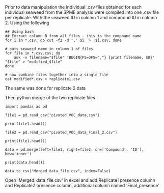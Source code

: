 Prior to data manipulation the individual .csv files obtained for each individual seaweed from the SPME analysis were compiled into one .csv file per replicate. 
With the seaweed ID in column 1 and compound ID in column 2. 
Using the following 


```
## Using bash 
## Extract column B from all files - this is the compound name
for i in *.csv; do cut -f2 -d ',' $i  >  $i.csv; done

# puts seaweed name in column 1 of files
for file in *.csv.csv; do
    awk -v filename="$file" 'BEGIN{FS=OFS=","} {print filename, $0}' "$file" > "modified_$file"
done

# now combine files together into a single file
cat modified*.csv > replicate1.csv
```
The same was done for replicate 2 data 

Then python merge of the two replicate files 
```
import pandas as pd

file1 = pd.read_csv("pivoted_VOC_data.csv")

print(file1.head())

file2 = pd.read_csv("pivoted_VOC_data_Final_2.csv")

print(file1.head())

data = pd.merge(left=file1, right=file2, on=['Compound', 'ID'], how='inner')

print(data.head())

data.to_csv("Merged_data_file.csv", index=False)

```

Open 'Merged_data_file.csv' in excel and add Replicate1 presence column and Replicate2 presence column, additional column named 'Final_presence'

